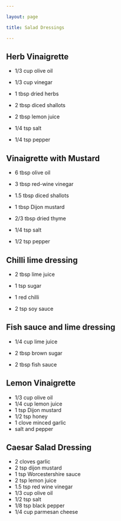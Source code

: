 ```yaml
---

layout: page

title: Salad Dressings

---
```

## Herb Vinaigrette

* 1/3 cup olive oil

* 1/3 cup vinegar

* 1 tbsp dried herbs

* 2 tbsp diced shallots

* 2 tbsp lemon juice

* 1/4 tsp salt

* 1/4 tsp pepper

## Vinaigrette with Mustard

* 6 tbsp olive oil

* 3 tbsp red-wine vinegar

* 1.5 tbsp diced shallots

* 1 tbsp Dijon mustard

* 2/3 tbsp dried thyme

* 1/4 tsp salt

* 1/2 tsp pepper

## Chilli lime dressing

* 2 tbsp lime juice

* 1 tsp sugar

* 1 red chilli

* 2 tsp soy sauce

## Fish sauce and lime dressing

* 1/4 cup lime juice

* 2 tbsp brown sugar

* 2 tbsp fish sauce

## Lemon Vinaigrette

* 1/3 cup olive oil
* 1/4 cup lemon juice
* 1 tsp Dijon mustard
* 1/2 tsp honey
* 1 clove minced garlic
* salt and pepper

## Caesar Salad Dressing
* 2 cloves garlic
* 2 tsp dijon mustard
* 1 tsp Worcestershire sauce
* 2 tsp lemon juice
* 1.5 tsp red wine vinegar
* 1/3 cup olive oil
* 1/2 tsp salt
* 1/8 tsp black pepper
* 1/4 cup parmesan cheese
